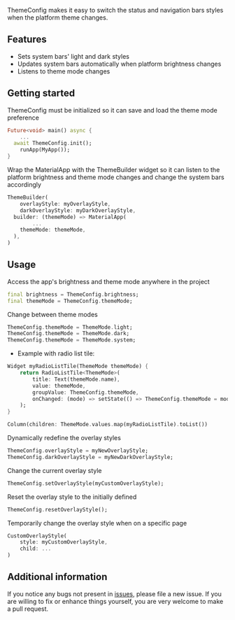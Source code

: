 ThemeConfig makes it easy to switch the status and navigation bars styles when the platform theme changes.

## Features

* Sets system bars' light and dark styles
* Updates system bars automatically when platform brightness changes
* Listens to theme mode changes

## Getting started

ThemeConfig must be initialized so it can save and load the theme mode preference

```dart
Future<void> main() async {
	...
  await ThemeConfig.init();
	runApp(MyApp());
}
```

Wrap the MaterialApp with the ThemeBuilder widget so it can listen to the platform brightness and theme mode changes and change the system bars accordingly

```dart
ThemeBuilder(
	overlayStyle: myOverlayStyle,
	darkOverlayStyle: myDarkOverlayStyle,
  builder: (themeMode) => MaterialApp(
		...
    themeMode: themeMode,
  ),
)
```

## Usage

Access the app's brightness and theme mode anywhere in the project

```dart
final brightness = ThemeConfig.brightness;
final themeMode = ThemeConfig.themeMode;
```

Change between theme modes

```dart
ThemeConfig.themeMode = ThemeMode.light;
ThemeConfig.themeMode = ThemeMode.dark;
ThemeConfig.themeMode = ThemeMode.system;
```

* Example with radio list tile:

```dart
Widget myRadioListTile(ThemeMode themeMode) {
	return RadioListTile<ThemeMode>(
		title: Text(themeMode.name),
		value: themeMode,
		groupValue: ThemeConfig.themeMode,
		onChanged: (mode) => setState(() => ThemeConfig.themeMode = mode),
	);
}
```

```dart
Column(children: ThemeMode.values.map(myRadioListTile).toList())
```

Dynamically redefine the overlay styles

```dart
ThemeConfig.overlayStyle = myNewOverlayStyle;
ThemeConfig.darkOverlayStyle = myNewDarkOverlayStyle;
```

Change the current overlay style

```dart
ThemeConfig.setOverlayStyle(myCustomOverlayStyle);
```

Reset the overlay style to the initially defined

```dart
ThemeConfig.resetOverlayStyle();
```

Temporarily change the overlay style when on a specific page

```dart
CustomOverlayStyle(
	style: myCustomOverlayStyle,
	child: ...
)
```

## Additional information

If you notice any bugs not present in [issues](), please file a new issue. If you are willing to fix or enhance things yourself, you are very welcome to make a pull request.